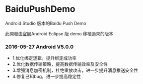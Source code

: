 # BaiduPushDemo
Android Studio 版本的Baidu Push Demo

此開發由[官網](http://push.baidu.com/sdk/push_client_sdk_for_android )Android Eclipse 版 demo 移植過來的版本
### 2016-05-27 Android V5.0.0
* 1.优化绑定逻辑，提升绑定成功率
* 2.优化数据传输策略，提高数据传输效率及安全性
* 3.增强消息加密机制，杜绝重放攻击，进一步提升消息推送安全性
* 4.修复已知bug，进一步提高稳定性
